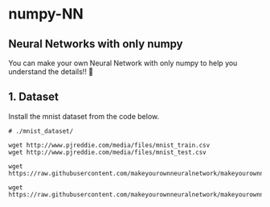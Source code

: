 # numpy-NN
## Neural Networks with only numpy
You can make your own Neural Network with only numpy to help you understand the details!! :sushi:
## 1. Dataset

Install the mnist dataset from the code below.
``` 
# ./mnist_dataset/

wget http://www.pjreddie.com/media/files/mnist_train.csv
wget http://www.pjreddie.com/media/files/mnist_test.csv

wget https://raw.githubusercontent.com/makeyourownneuralnetwork/makeyourownneuralnetwork/master/mnist_dataset/mnist_train_100.csv

wget https://raw.githubusercontent.com/makeyourownneuralnetwork/makeyourownneuralnetwork/master/mnist_dataset/mnist_test_10.csv
```
